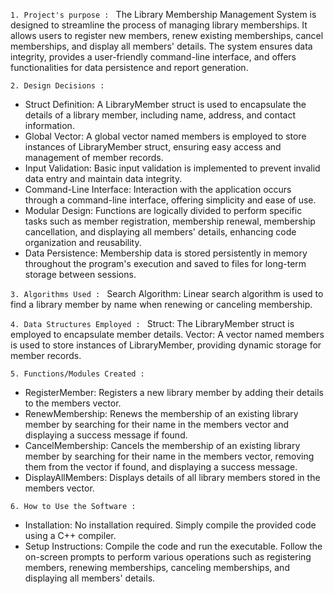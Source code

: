 ```1. Project's purpose : ```
The Library Membership Management System is designed to streamline the process of managing library memberships. 
It allows users to register new members, renew existing memberships, cancel memberships, and display all members' details. 
The system ensures data integrity, provides a user-friendly command-line interface, and offers functionalities for data persistence and report generation.


```2. Design Decisions : ```
- Struct Definition: A LibraryMember struct is used to encapsulate the details of a library member, including name, address, and contact information.
- Global Vector: A global vector named members is employed to store instances of LibraryMember struct, ensuring easy access and management of member records.
- Input Validation: Basic input validation is implemented to prevent invalid data entry and maintain data integrity.
- Command-Line Interface: Interaction with the application occurs through a command-line interface, offering simplicity and ease of use.
- Modular Design: Functions are logically divided to perform specific tasks such as member registration, membership renewal, membership cancellation, and displaying all members' details, enhancing code organization and reusability.
- Data Persistence: Membership data is stored persistently in memory throughout the program's execution and saved to files for long-term storage between sessions.


```3. Algorithms Used : ```
Search Algorithm: Linear search algorithm is used to find a library member by name when renewing or canceling membership.


```4. Data Structures Employed : ```
Struct: The LibraryMember struct is employed to encapsulate member details.
Vector: A vector named members is used to store instances of LibraryMember, providing dynamic storage for member records.


```5. Functions/Modules Created : ```
- RegisterMember: Registers a new library member by adding their details to the members vector.
- RenewMembership: Renews the membership of an existing library member by searching for their name in the members vector and displaying a success message if found.
- CancelMembership: Cancels the membership of an existing library member by searching for their name in the members vector, removing them from the vector if found, and displaying a success message.
- DisplayAllMembers: Displays details of all library members stored in the members vector.


```6. How to Use the Software : ```
- Installation: No installation required. Simply compile the provided code using a C++ compiler.
- Setup Instructions: Compile the code and run the executable. 
Follow the on-screen prompts to perform various operations such as registering members, renewing memberships, canceling memberships, and displaying all members' details.
